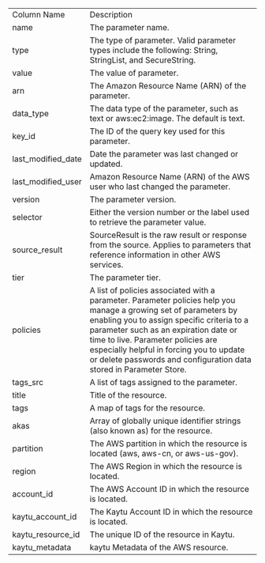 <table>
	<tr><td>Column Name</td><td>Description</td></tr>
	<tr><td>name</td><td>The parameter name.</td></tr>
	<tr><td>type</td><td>The type of parameter. Valid parameter types include the following: String, StringList, and SecureString.</td></tr>
	<tr><td>value</td><td>The value of parameter.</td></tr>
	<tr><td>arn</td><td>The Amazon Resource Name (ARN) of the parameter.</td></tr>
	<tr><td>data_type</td><td>The data type of the parameter, such as text or aws:ec2:image. The default is text.</td></tr>
	<tr><td>key_id</td><td>The ID of the query key used for this parameter.</td></tr>
	<tr><td>last_modified_date</td><td>Date the parameter was last changed or updated.</td></tr>
	<tr><td>last_modified_user</td><td>Amazon Resource Name (ARN) of the AWS user who last changed the parameter.</td></tr>
	<tr><td>version</td><td>The parameter version.</td></tr>
	<tr><td>selector</td><td>Either the version number or the label used to retrieve the parameter value.</td></tr>
	<tr><td>source_result</td><td>SourceResult is the raw result or response from the source. Applies to parameters that reference information in other AWS services.</td></tr>
	<tr><td>tier</td><td>The parameter tier.</td></tr>
	<tr><td>policies</td><td>A list of policies associated with a parameter. Parameter policies help you manage a growing set of parameters by enabling you to assign specific criteria to a parameter such as an expiration date or time to live. Parameter policies are especially helpful in forcing you to update or delete passwords and configuration data stored in Parameter Store.</td></tr>
	<tr><td>tags_src</td><td>A list of tags assigned to the parameter.</td></tr>
	<tr><td>title</td><td>Title of the resource.</td></tr>
	<tr><td>tags</td><td>A map of tags for the resource.</td></tr>
	<tr><td>akas</td><td>Array of globally unique identifier strings (also known as) for the resource.</td></tr>
	<tr><td>partition</td><td>The AWS partition in which the resource is located (aws, aws-cn, or aws-us-gov).</td></tr>
	<tr><td>region</td><td>The AWS Region in which the resource is located.</td></tr>
	<tr><td>account_id</td><td>The AWS Account ID in which the resource is located.</td></tr>
	<tr><td>kaytu_account_id</td><td>The Kaytu Account ID in which the resource is located.</td></tr>
	<tr><td>kaytu_resource_id</td><td>The unique ID of the resource in Kaytu.</td></tr>
	<tr><td>kaytu_metadata</td><td>kaytu Metadata of the AWS resource.</td></tr>
</table>